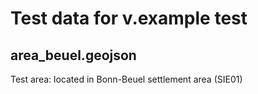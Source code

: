 # Test data for v.example test

## area_beuel.geojson

Test area: located in Bonn-Beuel settlement area (SIE01)

